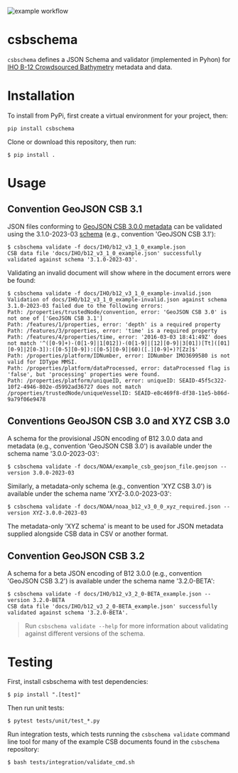 ![example workflow](https://github.com/CCOMJHC/csbschema/actions/workflows/flake8-and-unit-tests.yml/badge.svg)

# csbschema

`csbschema` defines a JSON Schema and validator (implemented in Pyhon) for 
[IHO B-12 Crowdsourced Bathymetry](https://iho.int/uploads/user/pubs/Drafts/CSB-Guidance_Document-Edition_3.0.pdf) 
metadata and data.

# Installation
To install from PyPi, first create a virtual environment for your project, then:
```shell
pip install csbschema
```

Clone or download this repository, then run:
```shell
$ pip install .
```

# Usage

## Convention GeoJSON CSB 3.1
JSON files conforming to [GeoJSON CSB 3.0.0 metadata](docs/IHO/CSB-Guidance_Document-Edition_3.0.pdf)
can be validated using the 3.1.0-2023-03 [schema](csbschema/data/CSB-schema-3_1_0-2023-03.json)
(e.g., convention 'GeoJSON CSB 3.1'):
```shell
$ csbschema validate -f docs/IHO/b12_v3_1_0_example.json
CSB data file 'docs/IHO/b12_v3_1_0_example.json' successfully validated against schema '3.1.0-2023-03'.
```

Validating an invalid document will show where in the document errors were be found:
```shell
$ csbschema validate -f docs/IHO/b12_v3_1_0_example-invalid.json 
Validation of docs/IHO/b12_v3_1_0_example-invalid.json against schema 3.1.0-2023-03 failed due to the following errors: 
Path: /properties/trustedNode/convention, error: 'GeoJSON CSB 3.0' is not one of ['GeoJSON CSB 3.1']
Path: /features/1/properties, error: 'depth' is a required property
Path: /features/3/properties, error: 'time' is a required property
Path: /features/4/properties/time, error: '2016-03-03 18:41:49Z' does not match '^([0-9]+)-(0[1-9]|1[012])-(0[1-9]|[12][0-9]|3[01])[Tt]([01][0-9]|2[0-3]):([0-5][0-9]):([0-5][0-9]|60)([.][0-9]+)?[Zz]$'
Path: /properties/platform/IDNumber, error: IDNumber IMO3699580 is not valid for IDType MMSI.
Path: /properties/platform/dataProcessed, error: dataProcessed flag is 'false', but 'processing' properties were found.
Path: /properties/platform/uniqueID, error: uniqueID: SEAID-45f5c322-10f2-4946-802e-d5992ad36727 does not match /properties/trustedNode/uniqueVesselID: SEAID-e8c469f8-df38-11e5-b86d-9a79f06e9478
```

## Conventions GeoJSON CSB 3.0 and XYZ CSB 3.0
A schema for the provisional JSON encoding of B12 3.0.0 data and metadata (e.g., convention 'GeoJSON CSB 3.0') is 
available under the schema name '3.0.0-2023-03':
```shell
$ csbschema validate -f docs/NOAA/example_csb_geojson_file.geojson --version 3.0.0-2023-03
```

Similarly, a metadata-only schema (e.g., convention 'XYZ CSB 3.0') is available under the schema name 
'XYZ-3.0.0-2023-03':
```shell
$ csbschema validate -f docs/NOAA/noaa_b12_v3_0_0_xyz_required.json --version XYZ-3.0.0-2023-03
```

The metadata-only 'XYZ schema' is meant to be used for JSON metadata supplied alongside CSB data in CSV or another 
format.

## Convention GeoJSON CSB 3.2
A schema for a beta JSON encoding of B12 3.0.0 (e.g., convention 'GeoJSON CSB 3.2') is available under the schema
name '3.2.0-BETA':
```shell
$ csbschema validate -f docs/IHO/b12_v3_2_0-BETA_example.json --version 3.2.0-BETA
CSB data file 'docs/IHO/b12_v3_2_0-BETA_example.json' successfully validated against schema '3.2.0-BETA'.
```
> Run `csbschema validate --help` for more information about validating against different versions of the schema.

# Testing
First, install csbschema with test dependencies:
```shell
$ pip install ".[test]"
```

Then run unit tests:
```shell
$ pytest tests/unit/test_*.py
```

Run integration tests, which tests running the `csbschema validate` command line tool for many of the example
CSB documents found in the `csbschema` repository:
```shell
$ bash tests/integration/validate_cmd.sh
```
